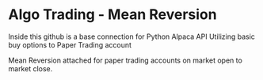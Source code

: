 # Algo Trading - Mean Reversion

Inside this github is a base connection for Python Alpaca API
Utilizing basic buy options to Paper Trading account

Mean Reversion attached for paper trading accounts on market open to market close.
